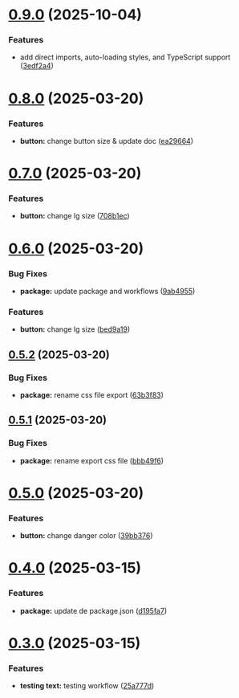# [0.9.0](https://github.com/Silvak/techno-ui/compare/v0.8.0...v0.9.0) (2025-10-04)


### Features

* add direct imports, auto-loading styles, and TypeScript support ([3edf2a4](https://github.com/Silvak/techno-ui/commit/3edf2a4a8006f8858ceeae3d5970d46c0bd408df))

# [0.8.0](https://github.com/Silvak/techno-ui/compare/v0.7.0...v0.8.0) (2025-03-20)


### Features

* **button:** change button size & update doc ([ea29664](https://github.com/Silvak/techno-ui/commit/ea29664768e20dc91752aceb93322206fbf8a95c))

# [0.7.0](https://github.com/Silvak/techno-ui/compare/v0.6.0...v0.7.0) (2025-03-20)


### Features

* **button:** change lg size ([708b1ec](https://github.com/Silvak/techno-ui/commit/708b1ec179ec2fc8454db1aea47e17a7d4f46bd1))

# [0.6.0](https://github.com/Silvak/techno-ui/compare/v0.5.2...v0.6.0) (2025-03-20)


### Bug Fixes

* **package:** update package and workflows ([9ab4955](https://github.com/Silvak/techno-ui/commit/9ab4955839154dea2573de282eaf61a16695b509))


### Features

* **button:** change lg size ([bed9a19](https://github.com/Silvak/techno-ui/commit/bed9a1932926022603211f6f5596136af69a0240))

## [0.5.2](https://github.com/Silvak/techno-ui/compare/v0.5.1...v0.5.2) (2025-03-20)


### Bug Fixes

* **package:** rename css file export ([63b3f83](https://github.com/Silvak/techno-ui/commit/63b3f839bf0f1258b2f479f41cc082d67f978f7c))

## [0.5.1](https://github.com/Silvak/techno-ui/compare/v0.5.0...v0.5.1) (2025-03-20)


### Bug Fixes

* **package:** rename export css file ([bbb49f6](https://github.com/Silvak/techno-ui/commit/bbb49f6310b1b4d8b44cc94849eb8b9ddc02fc36))

# [0.5.0](https://github.com/Silvak/techno-ui/compare/v0.4.0...v0.5.0) (2025-03-20)


### Features

* **button:** change danger color ([39bb376](https://github.com/Silvak/techno-ui/commit/39bb376e286eb799db27fc3cd3c856515cd6d371))

# [0.4.0](https://github.com/Silvak/techno-ui/compare/v0.3.0...v0.4.0) (2025-03-15)


### Features

* **package:** update de package.json ([d195fa7](https://github.com/Silvak/techno-ui/commit/d195fa76d4e6aa309ae2ba8d3a76336cf60f749f))

# [0.3.0](https://github.com/Silvak/techno-ui/compare/v0.2.0...v0.3.0) (2025-03-15)


### Features

* **testing text:** testing workflow ([25a777d](https://github.com/Silvak/techno-ui/commit/25a777d6ed5e5f88ebaafcf95bcaf3d4e981e142))
